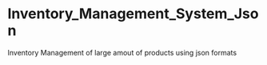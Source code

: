 # Inventory_Management_System_Json
Inventory Management of large amout of products using json formats

